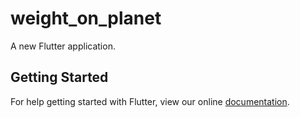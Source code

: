 # weight_on_planet

A new Flutter application.

## Getting Started

For help getting started with Flutter, view our online
[documentation](https://flutter.io/).
